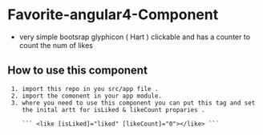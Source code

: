 # Favorite-angular4-Component

- very simple bootsrap glyphicon ( Hart ) clickable and has a counter to count the num of likes 

## How to use this component 

     1. import this repo in you src/app file .
     2. import the comonent in your app module.
     3. where you need to use this component you can put this tag and set 
        the inital artt for isLiked & likeCount proparies .
        
        ``` <like [isLiked]="liked" [likeCount]="0"></like> ``` 